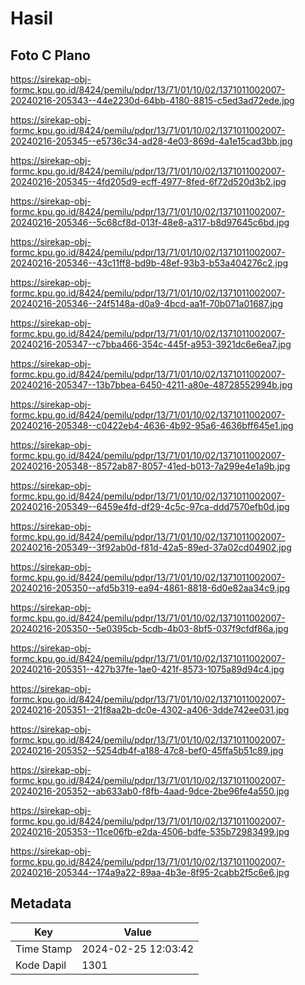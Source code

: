 # Hasil

## Foto C Plano

https://sirekap-obj-formc.kpu.go.id/8424/pemilu/pdpr/13/71/01/10/02/1371011002007-20240216-205343--44e2230d-64bb-4180-8815-c5ed3ad72ede.jpg

https://sirekap-obj-formc.kpu.go.id/8424/pemilu/pdpr/13/71/01/10/02/1371011002007-20240216-205345--e5736c34-ad28-4e03-869d-4a1e15cad3bb.jpg

https://sirekap-obj-formc.kpu.go.id/8424/pemilu/pdpr/13/71/01/10/02/1371011002007-20240216-205345--4fd205d9-ecff-4977-8fed-6f72d520d3b2.jpg

https://sirekap-obj-formc.kpu.go.id/8424/pemilu/pdpr/13/71/01/10/02/1371011002007-20240216-205346--5c68cf8d-013f-48e8-a317-b8d97645c6bd.jpg

https://sirekap-obj-formc.kpu.go.id/8424/pemilu/pdpr/13/71/01/10/02/1371011002007-20240216-205346--43c11ff8-bd9b-48ef-93b3-b53a404276c2.jpg

https://sirekap-obj-formc.kpu.go.id/8424/pemilu/pdpr/13/71/01/10/02/1371011002007-20240216-205346--24f5148a-d0a9-4bcd-aa1f-70b071a01687.jpg

https://sirekap-obj-formc.kpu.go.id/8424/pemilu/pdpr/13/71/01/10/02/1371011002007-20240216-205347--c7bba466-354c-445f-a953-3921dc6e6ea7.jpg

https://sirekap-obj-formc.kpu.go.id/8424/pemilu/pdpr/13/71/01/10/02/1371011002007-20240216-205347--13b7bbea-6450-4211-a80e-48728552994b.jpg

https://sirekap-obj-formc.kpu.go.id/8424/pemilu/pdpr/13/71/01/10/02/1371011002007-20240216-205348--c0422eb4-4636-4b92-95a6-4636bff645e1.jpg

https://sirekap-obj-formc.kpu.go.id/8424/pemilu/pdpr/13/71/01/10/02/1371011002007-20240216-205348--8572ab87-8057-41ed-b013-7a299e4e1a9b.jpg

https://sirekap-obj-formc.kpu.go.id/8424/pemilu/pdpr/13/71/01/10/02/1371011002007-20240216-205349--6459e4fd-df29-4c5c-97ca-ddd7570efb0d.jpg

https://sirekap-obj-formc.kpu.go.id/8424/pemilu/pdpr/13/71/01/10/02/1371011002007-20240216-205349--3f92ab0d-f81d-42a5-89ed-37a02cd04902.jpg

https://sirekap-obj-formc.kpu.go.id/8424/pemilu/pdpr/13/71/01/10/02/1371011002007-20240216-205350--afd5b319-ea94-4861-8818-6d0e82aa34c9.jpg

https://sirekap-obj-formc.kpu.go.id/8424/pemilu/pdpr/13/71/01/10/02/1371011002007-20240216-205350--5e0395cb-5cdb-4b03-8bf5-037f9cfdf86a.jpg

https://sirekap-obj-formc.kpu.go.id/8424/pemilu/pdpr/13/71/01/10/02/1371011002007-20240216-205351--427b37fe-1ae0-421f-8573-1075a89d94c4.jpg

https://sirekap-obj-formc.kpu.go.id/8424/pemilu/pdpr/13/71/01/10/02/1371011002007-20240216-205351--21f8aa2b-dc0e-4302-a406-3dde742ee031.jpg

https://sirekap-obj-formc.kpu.go.id/8424/pemilu/pdpr/13/71/01/10/02/1371011002007-20240216-205352--5254db4f-a188-47c8-bef0-45ffa5b51c89.jpg

https://sirekap-obj-formc.kpu.go.id/8424/pemilu/pdpr/13/71/01/10/02/1371011002007-20240216-205352--ab633ab0-f8fb-4aad-9dce-2be96fe4a550.jpg

https://sirekap-obj-formc.kpu.go.id/8424/pemilu/pdpr/13/71/01/10/02/1371011002007-20240216-205353--11ce06fb-e2da-4506-bdfe-535b72983499.jpg

https://sirekap-obj-formc.kpu.go.id/8424/pemilu/pdpr/13/71/01/10/02/1371011002007-20240216-205344--174a9a22-89aa-4b3e-8f95-2cabb2f5c6e6.jpg


## Metadata

| Key        | Value               |
| ---------- | ------------------- |
| Time Stamp | 2024-02-25 12:03:42 |
| Kode Dapil | 1301                |



